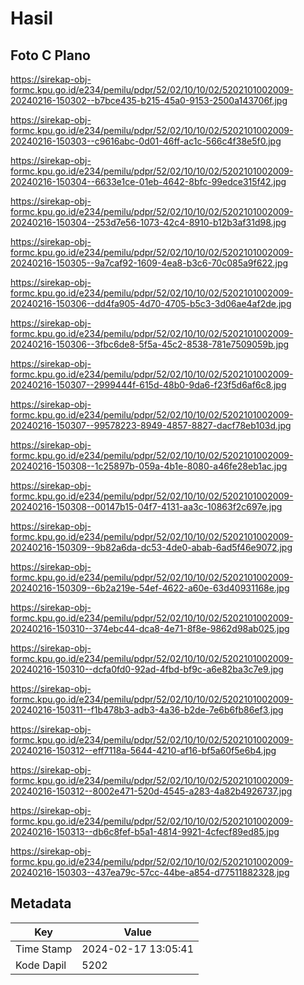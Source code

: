# Hasil

## Foto C Plano

https://sirekap-obj-formc.kpu.go.id/e234/pemilu/pdpr/52/02/10/10/02/5202101002009-20240216-150302--b7bce435-b215-45a0-9153-2500a143706f.jpg

https://sirekap-obj-formc.kpu.go.id/e234/pemilu/pdpr/52/02/10/10/02/5202101002009-20240216-150303--c9616abc-0d01-46ff-ac1c-566c4f38e5f0.jpg

https://sirekap-obj-formc.kpu.go.id/e234/pemilu/pdpr/52/02/10/10/02/5202101002009-20240216-150304--6633e1ce-01eb-4642-8bfc-99edce315f42.jpg

https://sirekap-obj-formc.kpu.go.id/e234/pemilu/pdpr/52/02/10/10/02/5202101002009-20240216-150304--253d7e56-1073-42c4-8910-b12b3af31d98.jpg

https://sirekap-obj-formc.kpu.go.id/e234/pemilu/pdpr/52/02/10/10/02/5202101002009-20240216-150305--9a7caf92-1609-4ea8-b3c6-70c085a9f622.jpg

https://sirekap-obj-formc.kpu.go.id/e234/pemilu/pdpr/52/02/10/10/02/5202101002009-20240216-150306--dd4fa905-4d70-4705-b5c3-3d06ae4af2de.jpg

https://sirekap-obj-formc.kpu.go.id/e234/pemilu/pdpr/52/02/10/10/02/5202101002009-20240216-150306--3fbc6de8-5f5a-45c2-8538-781e7509059b.jpg

https://sirekap-obj-formc.kpu.go.id/e234/pemilu/pdpr/52/02/10/10/02/5202101002009-20240216-150307--2999444f-615d-48b0-9da6-f23f5d6af6c8.jpg

https://sirekap-obj-formc.kpu.go.id/e234/pemilu/pdpr/52/02/10/10/02/5202101002009-20240216-150307--99578223-8949-4857-8827-dacf78eb103d.jpg

https://sirekap-obj-formc.kpu.go.id/e234/pemilu/pdpr/52/02/10/10/02/5202101002009-20240216-150308--1c25897b-059a-4b1e-8080-a46fe28eb1ac.jpg

https://sirekap-obj-formc.kpu.go.id/e234/pemilu/pdpr/52/02/10/10/02/5202101002009-20240216-150308--00147b15-04f7-4131-aa3c-10863f2c697e.jpg

https://sirekap-obj-formc.kpu.go.id/e234/pemilu/pdpr/52/02/10/10/02/5202101002009-20240216-150309--9b82a6da-dc53-4de0-abab-6ad5f46e9072.jpg

https://sirekap-obj-formc.kpu.go.id/e234/pemilu/pdpr/52/02/10/10/02/5202101002009-20240216-150309--6b2a219e-54ef-4622-a60e-63d40931168e.jpg

https://sirekap-obj-formc.kpu.go.id/e234/pemilu/pdpr/52/02/10/10/02/5202101002009-20240216-150310--374ebc44-dca8-4e71-8f8e-9862d98ab025.jpg

https://sirekap-obj-formc.kpu.go.id/e234/pemilu/pdpr/52/02/10/10/02/5202101002009-20240216-150310--dcfa0fd0-92ad-4fbd-bf9c-a6e82ba3c7e9.jpg

https://sirekap-obj-formc.kpu.go.id/e234/pemilu/pdpr/52/02/10/10/02/5202101002009-20240216-150311--f1b478b3-adb3-4a36-b2de-7e6b6fb86ef3.jpg

https://sirekap-obj-formc.kpu.go.id/e234/pemilu/pdpr/52/02/10/10/02/5202101002009-20240216-150312--eff7118a-5644-4210-af16-bf5a60f5e6b4.jpg

https://sirekap-obj-formc.kpu.go.id/e234/pemilu/pdpr/52/02/10/10/02/5202101002009-20240216-150312--8002e471-520d-4545-a283-4a82b4926737.jpg

https://sirekap-obj-formc.kpu.go.id/e234/pemilu/pdpr/52/02/10/10/02/5202101002009-20240216-150313--db6c8fef-b5a1-4814-9921-4cfecf89ed85.jpg

https://sirekap-obj-formc.kpu.go.id/e234/pemilu/pdpr/52/02/10/10/02/5202101002009-20240216-150303--437ea79c-57cc-44be-a854-d77511882328.jpg


## Metadata

| Key        | Value               |
| ---------- | ------------------- |
| Time Stamp | 2024-02-17 13:05:41 |
| Kode Dapil | 5202                |



